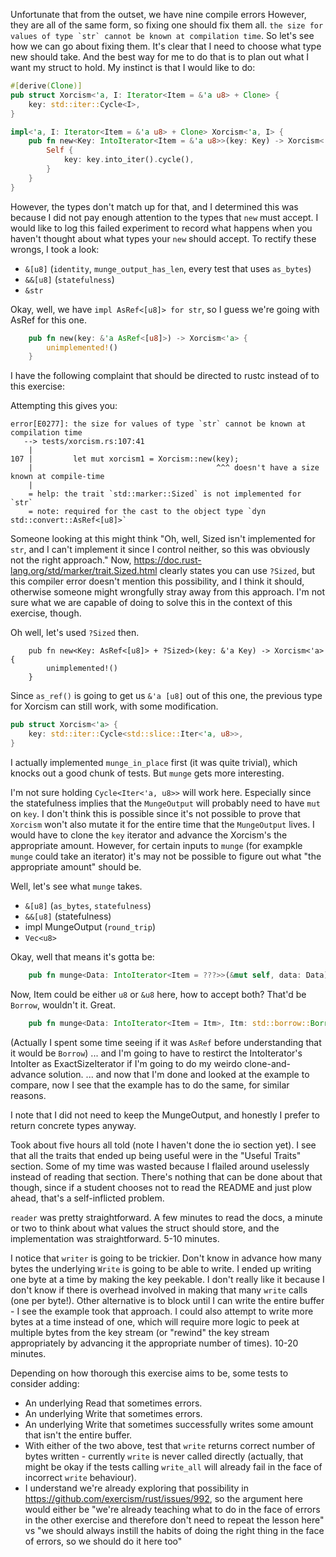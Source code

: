 Unfortunate that from the outset, we have nine compile errors
However, they are all of the same form, so fixing one should fix them all.
```the size for values of type `str` cannot be known at compilation time```.
So let's see how we can go about fixing them.
It's clear that I need to choose what type new should take.
And the best way for me to do that is to plan out what I want my struct to hold.
My instinct is that I would like to do:

```rust
#[derive(Clone)]
pub struct Xorcism<'a, I: Iterator<Item = &'a u8> + Clone> {
    key: std::iter::Cycle<I>,
}

impl<'a, I: Iterator<Item = &'a u8> + Clone> Xorcism<'a, I> {
    pub fn new<Key: IntoIterator<Item = &'a u8>>(key: Key) -> Xorcism<'a, I> where Key: IntoIterator<IntoIter = I> {
        Self {
            key: key.into_iter().cycle(),
        }
    }
}
```

However, the types don't match up for that, and I determined this was because I did not pay enough attention to the types that `new` must accept.
I would like to log this failed experiment to record what happens when you haven't thought about what types your `new` should accept.
To rectify these wrongs, I took a look:

* `&[u8]` (`identity`, `munge_output_has_len`, every test that uses `as_bytes`)
* `&&[u8]` (`statefulness`)
* `&str`

Okay, well, we have `impl AsRef<[u8]> for str`, so I guess we're going with AsRef for this one.

```rust
    pub fn new(key: &'a AsRef<[u8]>) -> Xorcism<'a> {
        unimplemented!()
    }
```

I have the following complaint that should be directed to rustc instead of to this exercise:

Attempting this gives you:

```
error[E0277]: the size for values of type `str` cannot be known at compilation time
   --> tests/xorcism.rs:107:41
    |
107 |         let mut xorcism1 = Xorcism::new(key);
    |                                         ^^^ doesn't have a size known at compile-time
    |
    = help: the trait `std::marker::Sized` is not implemented for `str`
    = note: required for the cast to the object type `dyn std::convert::AsRef<[u8]>`
```

Someone looking at this might think "Oh, well, Sized isn't implemented for `str`, and I can't implement it since I control neither, so this was obviously not the right approach."
Now, https://doc.rust-lang.org/std/marker/trait.Sized.html clearly states you can use `?Sized`, but this compiler error doesn't mention this possibility, and I think it should, otherwise someone might wrongfully stray away from this approach.
I'm not sure what we are capable of doing to solve this in the context of this exercise, though.

Oh well, let's used `?Sized` then.

```
    pub fn new<Key: AsRef<[u8]> + ?Sized>(key: &'a Key) -> Xorcism<'a> {
        unimplemented!()
    }
```

Since `as_ref()` is going to get us `&'a [u8]` out of this one, the previous type for Xorcism can still work, with some modification.

```rust
pub struct Xorcism<'a> {
    key: std::iter::Cycle<std::slice::Iter<'a, u8>>,
}
```

I actually implemented `munge_in_place` first (it was quite trivial), which knocks out a good chunk of tests.
But `munge` gets more interesting.

I'm not sure holding `Cycle<Iter<'a, u8>>` will work here.
Especially since the statefulness implies that the `MungeOutput` will probably need to have `mut` on `key`.
I don't think this is possible since it's not possible to prove that `Xorcism` won't also mutate it for the entire time that the `MungeOutput` lives.
I would have to clone the `key` iterator and advance the Xorcism's the appropriate amount.
However, for certain inputs to `munge` (for exampkle `munge` could take an iterator) it's may not be possible to figure out what "the appropriate amount" should be.

Well, let's see what `munge` takes.

* `&[u8]` (`as_bytes`, `statefulness`)
* `&&[u8]` (statefulness)
* impl MungeOutput (`round_trip`)
* `Vec<u8>`

Okay, well that means it's gotta be:

```rust
    pub fn munge<Data: IntoIterator<Item = ???>>(&mut self, data: Data) -> impl MungeOutput
```

Now, Item could be either `u8` or `&u8` here, how to accept both?
That'd be `Borrow`, wouldn't it. Great.

```rust
    pub fn munge<Data: IntoIterator<Item = Itm>, Itm: std::borrow::Borrow<u8>>(&mut self, data: Data) -> impl MungeOutput
```

(Actually I spent some time seeing if it was `AsRef` before understanding that it would be `Borrow`)
... and I'm going to have to restirct the IntoIterator's IntoIter as ExactSizeIterator if I'm going to do my weirdo clone-and-advance solution.
... and now that I'm done and looked at the example to compare, now I see that the example has to do the same, for similar reasons.

I note that I did not need to keep the MungeOutput, and honestly I prefer to return concrete types anyway.

Took about five hours all told (note I haven't done the io section yet).
I see that all the traits that ended up being useful were in the "Useful Traits" section.
Some of my time was wasted because I flailed around uselessly instead of reading that section.
There's nothing that can be done about that though, since if a student chooses not to read the README and just plow ahead, that's a self-inflicted problem.

`reader` was pretty straightforward.
A few minutes to read the docs, a minute or two to think about what values the struct should store, and the implementation was straightforward.
5-10 minutes.

I notice that `writer` is going to be trickier.
Don't know in advance how many bytes the underlying `Write` is going to be able to write.
I ended up writing one byte at a time by making the key peekable.
I don't really like it because I don't know if there is overhead involved in making that many `write` calls (one per byte!).
Other alternative is to block until I can write the entire buffer - I see the example took that approach.
I could also attempt to write more bytes at a time instead of one, which will require more logic to peek at multiple bytes from the key stream (or "rewind" the key stream appropriately by advancing it the appropriate number of times).
10-20 minutes.

Depending on how thorough this exercise aims to be, some tests to consider adding:

* An underlying Read that sometimes errors.
* An underlying Write that sometimes errors.
* An underlying Write that sometimes successfully writes some amount that isn't the entire buffer.
* With either of the two above, test that `write` returns correct number of bytes written - currently `write` is never called directly (actually, that might be okay if the tests calling `write_all` will already fail in the face of incorrect `write` behaviour).
* I understand we're already exploring that possibility in https://github.com/exercism/rust/issues/992, so the argument here would either be "we're already teaching what to do in the face of errors in the other exercise and therefore don't need to repeat the lesson here" vs "we should always instill the habits of doing the right thing in the face of errors, so we should do it here too"

